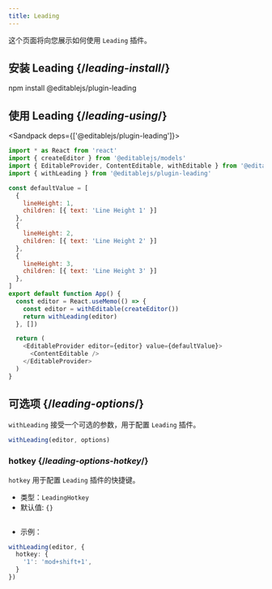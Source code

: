 ```yaml
---
title: Leading
---
```


<Intro>

这个页面将向您展示如何使用 `Leading` 插件。

</Intro>

## 安装 Leading {/*leading-install*/}

<TerminalBlock>

npm install @editablejs/plugin-leading

</TerminalBlock>

## 使用 Leading {/*leading-using*/}

<Sandpack deps={['@editablejs/plugin-leading']}>

```js
import * as React from 'react'
import { createEditor } from '@editablejs/models'
import { EditableProvider, ContentEditable, withEditable } from '@editablejs/editor'
import { withLeading } from '@editablejs/plugin-leading'

const defaultValue = [
  {
    lineHeight: 1,
    children: [{ text: 'Line Height 1' }]
  },
  {
    lineHeight: 2,
    children: [{ text: 'Line Height 2' }]
  },
  {
    lineHeight: 3,
    children: [{ text: 'Line Height 3' }]
  },
]
export default function App() {
  const editor = React.useMemo(() => {
    const editor = withEditable(createEditor())
    return withLeading(editor)
  }, [])

  return (
    <EditableProvider editor={editor} value={defaultValue}>
      <ContentEditable />
    </EditableProvider>
  )
}

```

</Sandpack>

## 可选项 {/*leading-options*/}

`withLeading` 接受一个可选的参数，用于配置 `Leading` 插件。

```js
withLeading(editor, options)
```

### hotkey {/*leading-options-hotkey*/}

`hotkey` 用于配置 `Leading` 插件的快捷键。

- 类型：`LeadingHotkey`
- 默认值: `{}`
  ```
- 示例：

```ts
withLeading(editor, {
  hotkey: {
    '1': 'mod+shift+1',
  }
})
```
